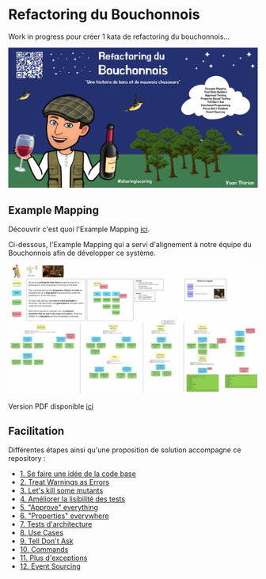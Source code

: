 # Refactoring du Bouchonnois
Work in progress pour créer 1 kata de refactoring du bouchonnois...

![Refactoring du Bouchonnois](img/refactoring-du-bouchonnois.webp)

## Example Mapping
Découvrir c'est quoi l'Example Mapping [ici](https://xtrem-tdd.netlify.app/Flavours/example-mapping).

Ci-dessous, l'Example Mapping qui a servi d'alignement à notre équipe du Bouchonnois afin de développer ce système.

![Refactoring du Bouchonnois](example-mapping/example-mapping.webp)

Version PDF disponible [ici](example-mapping/example-mapping.pdf)

## Facilitation
Différentes étapes ainsi qu'une proposition de solution accompagne ce repository :

- [1. Se faire une idée de la code base](facilitation/01.gather-metrics.md)
- [2. Treat Warnings as Errors](facilitation/02.treat-warnings-as-errors.md)
- [3. Let's kill some mutants](facilitation/03.kill-mutants.md)
- [4. Améliorer la lisibilité des tests](facilitation/04.improve-tests-readability.md)
- [5. "Approve" everything](facilitation/05.approve-everything.md)
- [6. "Properties" everywhere](facilitation/06.properties.md)
- [7. Tests d'architecture](facilitation/07.architecture-tests.md)
- [8. Use Cases](facilitation/08.use-cases.md)
- [9. Tell Don't Ask](facilitation/09.tell-dont-ask.md)
- [10. Commands](facilitation/10.commands.md)
- [11. Plus d'exceptions](facilitation/11.avoid-exceptions.md)
- [12. Event Sourcing](facilitation/12.event-sourcing.md)